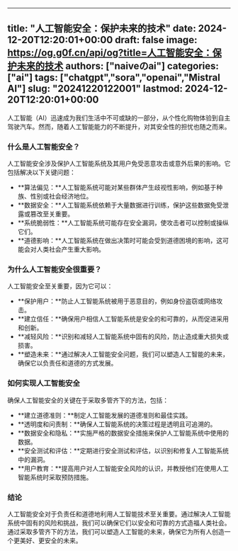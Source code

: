 
---
title: "人工智能安全：保护未来的技术"
date: 2024-12-20T12:20:01+00:00
draft: false
image: https://og.g0f.cn/api/og?title=人工智能安全：保护未来的技术
authors: ["naiveのai"]
categories: ["ai"]
tags: ["chatgpt","sora","openai","Mistral AI"]
slug: "20241220122001"
lastmod: 2024-12-20T12:20:01+00:00
---
人工智能（AI）迅速成为我们生活中不可或缺的一部分，从个性化购物体验到自主驾驶汽车。然而，随着人工智能能力的不断提升，对其安全性的担忧也随之而来。

### 什么是人工智能安全？

人工智能安全涉及保护人工智能系统及其用户免受恶意攻击或意外后果的影响。它包括解决以下关键问题：

- **算法偏见：**人工智能系统可能对某些群体产生歧视性影响，例如基于种族、性别或社会经济地位。
- **数据安全：**人工智能系统依赖于大量数据进行训练，保护这些数据免受泄露或篡改至关重要。
- **系统脆弱性：**人工智能系统可能存在安全漏洞，使攻击者可以控制或操纵它们。
- **道德影响：**人工智能系统在做出决策时可能会受到道德困境的影响，这可能会对人类社会产生重大影响。

### 为什么人工智能安全很重要？

人工智能安全至关重要，因为它可以：

- **保护用户：**防止人工智能系统被用于恶意目的，例如身份盗窃或网络攻击。
- **建立信任：**确保用户相信人工智能系统是安全的和可靠的，从而促进采用和创新。
- **减轻风险：**识别和减轻人工智能系统中固有的风险，防止造成重大损失或损害。
- **塑造未来：**通过解决人工智能安全问题，我们可以塑造人工智能的未来，确保它以负责任和道德的方式发展。

### 如何实现人工智能安全

确保人工智能安全的关键在于采取多管齐下的方法，包括：

- **建立道德准则：**制定人工智能发展的道德准则和最佳实践。
- **透明度和问责制：**确保人工智能系统的决策过程是透明且可追溯的。
- **数据安全和隐私：**实施严格的数据安全措施来保护人工智能系统中使用的数据。
- **安全测试和评估：**定期进行安全测试和评估，以识别和修复人工智能系统中的漏洞。
- **用户教育：**提高用户对人工智能安全风险的认识，并教授他们在使用人工智能系统时采取预防措施。

### 结论

人工智能安全对于负责任和道德地利用人工智能技术至关重要。通过解决人工智能系统中固有的风险和挑战，我们可以确保它们以安全和可靠的方式造福人类社会。通过采取多管齐下的方法，我们可以塑造人工智能的未来，确保它为所有人创造一个更美好、更安全的未来。